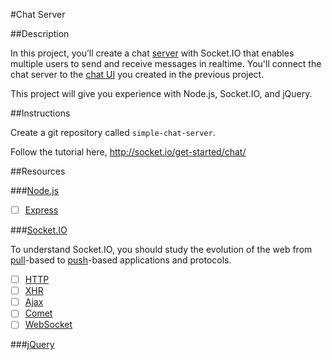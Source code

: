 #Chat Server

##Description

In this project, you’ll create a chat [server](http://en.wikipedia.org/wiki/Web_server) with Socket.IO that enables multiple users to send and receive messages in realtime. You'll connect the chat server to the [chat UI](chat-ui.md) you created in the previous project.

This project will give you experience with Node.js, Socket.IO, and jQuery.

##Instructions

Create a git repository called `simple-chat-server`.

Follow the tutorial here, http://socket.io/get-started/chat/

##Resources

###[Node.js](../../technology/programming/nodejs.md)

- [ ] [Express](http://expressjs.com/)

###[Socket.IO](http://socket.io/)

To understand Socket.IO, you should study the evolution of the web from [pull](http://en.wikipedia.org/wiki/Pull_technology)-based to [push](http://en.wikipedia.org/wiki/Push_technology)-based applications and protocols.

- [ ] [HTTP](http://en.wikipedia.org/wiki/Hypertext_Transfer_Protocol)
- [ ] [XHR](http://en.wikipedia.org/wiki/XMLHttpRequest)
- [ ] [Ajax](http://en.wikipedia.org/wiki/Ajax_(programming))
- [ ] [Comet](http://en.wikipedia.org/wiki/Comet_(programming))
- [ ] [WebSocket](http://en.wikipedia.org/wiki/WebSocket)

###[jQuery](../../technology/programming/jquery.md)
